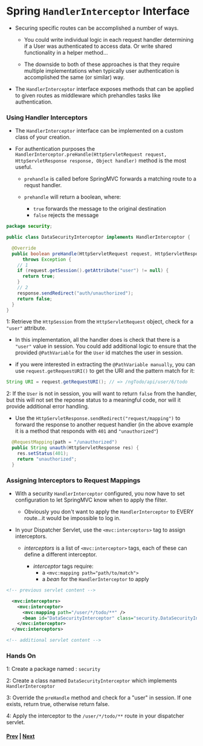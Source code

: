# Spring `HandlerInterceptor` Interface

* Securing specific routes can be accomplished a number of ways.

  * You could write individual logic in each request handler determining if a User was authenticated to access data. Or write shared functionality in a helper method...

  * The downside to both of these approaches is that they require multiple implementations when typically user authentication is accomplished the same (or similar) way.

* The `HandlerInterceptor` interface exposes methods that can be applied to given routes as middleware which prehandles tasks like authentication.

### Using Handler Interceptors

* The `HandlerInterceptor` interface can be implemented on a custom class of your creation.

* For authentication purposes the `HandlerInterceptor.preHandle(HttpServletRequest request, HttpServletResponse response, Object handler)` method is the most useful.

  * `prehandle` is called before SpringMVC forwards a matching route to a requst handler.

  * `prehandle` will return a boolean, where:

    * `true` forwards the message to the original destination
    * `false` rejects the message

```java
package security;

public class DataSecurityInterceptor implements HandlerInterceptor {

  @Override
  public boolean preHandle(HttpServletRequest request, HttpServletResponse response, Object handler)
      throws Exception {
    // 1
    if (request.getSession().getAttribute("user") != null) {
      return true;
    }
    // 2
    response.sendRedirect("auth/unauthorized");
    return false;
  }
}
```

1: Retrieve the `HttpSession` from the `HttpServletRequest` object, check for a `"user"` attribute.

  * In this implementation, all the handler does is check that there is a `"user"` value in session. You could add additional logic to ensure that the provided `@PathVariable` for the `User` id matches the user in session.

  * if you were interested in extracting the `@PathVariable manually`, you can use `request.getRequestURI()` to get the URI and the pattern match for it:

```java
String URI = request.getRequestURI(); // => /ngTodo/api/user/6/todo
```

2: If the `User` is not in session, you will want to return `false` from the handler, but this will not set the reponse status to a meaningful code, nor will it provide additional error handling.

  * Use the `HttpServletResponse.sendRedirect("request/mapping")` to forward the response to another request handler (in the above example it is a method that responds with `401` and `"unauthorized"`)

```java
  @RequestMapping(path = "/unauthorized")
  public String unauth(HttpServletResponse res) {
    res.setStatus(401);
    return "unauthorized";
  }
```

### Assigning Interceptors to Request Mappings

* With a security `HandlerInterceptor` configured, you now have to set configuration to let SpringMVC know when to apply the filter.

  * Obviously you don't want to apply the `HandlerInterceptor` to EVERY route...it would be impossible to log in.

* In your Dispatcher Servlet, use the `<mvc:interceptors>` tag to assign interceptors.

  * *interceptors* is a list of `<mvc:interceptor>` tags, each of these can define a different interceptor.

    * *interceptor* tags require: 
      * a `<mvc:mapping path="path/to/match">` 
      * a *bean* for the `HandlerInterceptor` to apply

```xml
<!-- previous servlet content -->

  <mvc:interceptors>
    <mvc:interceptor>
      <mvc:mapping path="/user/*/todo/**" />
      <bean id="DataSecurityInterceptor" class="security.DataSecurityInterceptor" />
    </mvc:interceptor>
  </mvc:interceptors>

<!-- additional servlet content -->
```

### Hands On

1: Create a package named : `security`

2: Create a class named `DataSecurityInterceptor` which implements `HandlerInterceptor`

3: Override the `preHandle` method and check for a "user" in session. If one exists, return true, otherwise return false.

4: Apply the interceptor to the `/user/*/todo/**` route in your dispatcher servlet.


#### [Prev](encryption.md) | [Next](ng-cookies.md)